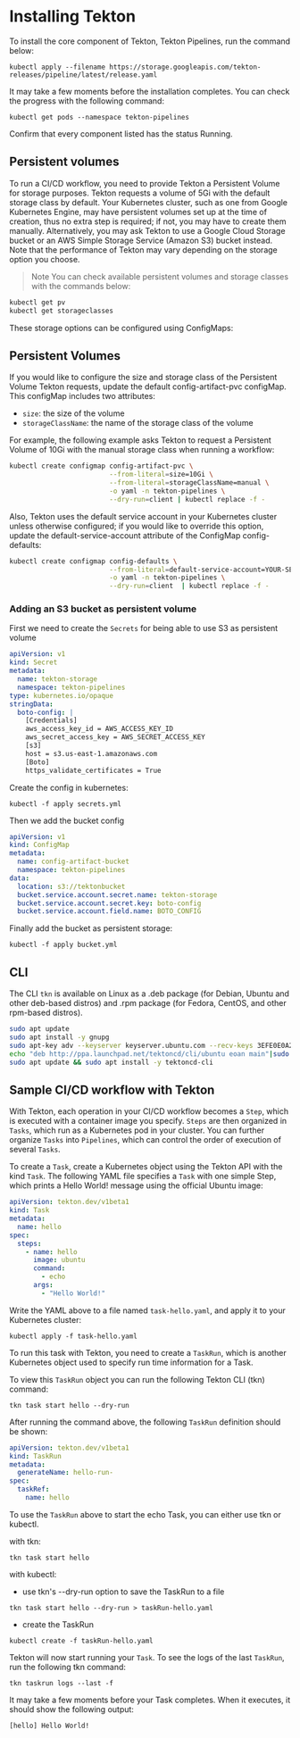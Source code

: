 # Installing Tekton

To install the core component of Tekton, Tekton Pipelines, run the command below:

`kubectl apply --filename https://storage.googleapis.com/tekton-releases/pipeline/latest/release.yaml`

It may take a few moments before the installation completes. You can check the progress with the following command:

`kubectl get pods --namespace tekton-pipelines`

Confirm that every component listed has the status Running.

## Persistent volumes

To run a CI/CD workflow, you need to provide Tekton a Persistent Volume for storage purposes. Tekton requests a volume of 5Gi with the default storage class by default. Your Kubernetes cluster, such as one from Google Kubernetes Engine, may have persistent volumes set up at the time of creation, thus no extra step is required; if not, you may have to create them manually. Alternatively, you may ask Tekton to use a Google Cloud Storage bucket or an AWS Simple Storage Service (Amazon S3) bucket instead. Note that the performance of Tekton may vary depending on the storage option you choose.

>Note
You can check available persistent volumes and storage classes with the commands below:

```bash
kubectl get pv
kubectl get storageclasses
```

These storage options can be configured using ConfigMaps:

## Persistent Volumes

If you would like to configure the size and storage class of the Persistent Volume Tekton requests, update the default config-artifact-pvc configMap. This configMap includes two attributes:

- `size`: the size of the volume
- `storageClassName`: the name of the storage class of the volume

For example, the following example asks Tekton to request a Persistent Volume of 10Gi with the manual storage class when running a workflow:

```bash
kubectl create configmap config-artifact-pvc \
                         --from-literal=size=10Gi \
                         --from-literal=storageClassName=manual \
                         -o yaml -n tekton-pipelines \
                         --dry-run=client | kubectl replace -f -
```

Also, Tekton uses the default service account in your Kubernetes cluster unless otherwise configured; if you would like to override this option, update the default-service-account attribute of the ConfigMap config-defaults:

```bash
kubectl create configmap config-defaults \
                         --from-literal=default-service-account=YOUR-SERVICE-ACCOUNT \
                         -o yaml -n tekton-pipelines \
                         --dry-run=client  | kubectl replace -f -
```

### Adding an S3 bucket as persistent volume

First we need to create the `Secrets` for being able to use S3 as persistent volume

```yaml
apiVersion: v1
kind: Secret
metadata:
  name: tekton-storage
  namespace: tekton-pipelines
type: kubernetes.io/opaque
stringData:
  boto-config: |
    [Credentials]
    aws_access_key_id = AWS_ACCESS_KEY_ID
    aws_secret_access_key = AWS_SECRET_ACCESS_KEY
    [s3]
    host = s3.us-east-1.amazonaws.com
    [Boto]
    https_validate_certificates = True
```

Create the config in kubernetes:

`kubectl -f apply secrets.yml`

Then we add the bucket config

```yaml
apiVersion: v1
kind: ConfigMap
metadata:
  name: config-artifact-bucket
  namespace: tekton-pipelines
data:
  location: s3://tektonbucket
  bucket.service.account.secret.name: tekton-storage
  bucket.service.account.secret.key: boto-config
  bucket.service.account.field.name: BOTO_CONFIG
```

Finally add the bucket as persistent storage:

`kubectl -f apply bucket.yml`

## CLI

The CLI `tkn` is available on Linux as a .deb package (for Debian, Ubuntu and other deb-based distros) and .rpm package (for Fedora, CentOS, and other rpm-based distros).

```bash
sudo apt update
sudo apt install -y gnupg
sudo apt-key adv --keyserver keyserver.ubuntu.com --recv-keys 3EFE0E0A2F2F60AA
echo "deb http://ppa.launchpad.net/tektoncd/cli/ubuntu eoan main"|sudo tee /etc/apt/sources.list.d/tektoncd-ubuntu-cli.list
sudo apt update && sudo apt install -y tektoncd-cli
```

## Sample CI/CD workflow with Tekton

With Tekton, each operation in your CI/CD workflow becomes a `Step`, which is executed with a container image you specify. `Steps` are then organized in `Tasks`, which run as a Kubernetes pod in your cluster. You can further organize `Tasks` into `Pipelines`, which can control the order of execution of several `Tasks`.

To create a `Task`, create a Kubernetes object using the Tekton API with the kind `Task`. The following YAML file specifies a `Task` with one simple Step, which prints a Hello World! message using the official Ubuntu image:

```yaml
apiVersion: tekton.dev/v1beta1
kind: Task
metadata:
  name: hello
spec:
  steps:
    - name: hello
      image: ubuntu
      command:
        - echo
      args:
        - "Hello World!"
```

Write the YAML above to a file named `task-hello.yaml`, and apply it to your Kubernetes cluster:

`kubectl apply -f task-hello.yaml`

To run this task with Tekton, you need to create a `TaskRun`, which is another Kubernetes object used to specify run time information for a Task.

To view this `TaskRun` object you can run the following Tekton CLI (tkn) command:

`tkn task start hello --dry-run`

After running the command above, the following `TaskRun` definition should be shown:

```yaml
apiVersion: tekton.dev/v1beta1
kind: TaskRun
metadata:
  generateName: hello-run-
spec:
  taskRef:
    name: hello
```

To use the `TaskRun` above to start the echo Task, you can either use tkn or kubectl.

with tkn:

`tkn task start hello`

with kubectl:

- use tkn's --dry-run option to save the TaskRun to a file

`tkn task start hello --dry-run > taskRun-hello.yaml`

- create the TaskRun

`kubectl create -f taskRun-hello.yaml`

Tekton will now start running your `Task`. To see the logs of the last `TaskRun`, run the following tkn command:

`tkn taskrun logs --last -f`

It may take a few moments before your Task completes. When it executes, it should show the following output:

`[hello] Hello World!`
